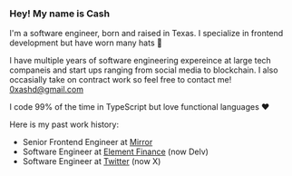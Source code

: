 ### Hey! My name is Cash


I'm a software engineer, born and raised in Texas. I specialize in frontend development but have worn many hats 🤠 

I have multiple years of software engineering expereince at large tech companeis and start ups ranging from social media to blockchain. I also occasially take on contract work so feel free to contact me! 0xashd@gmail.com

I code 99% of the time in TypeScript but love functional languages ❤️ 

Here is my past work history:
 - Senior Frontend Engineer at [Mirror](https://mirror.xyz/)
 - Software Engineer at [Element Finance](https://delv.tech/) (now Delv)
 - Software Engineer at [Twitter](https://x.com/) (now X)


